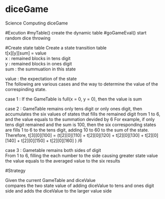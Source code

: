 # diceGame
Science Computing diceGame

#Excution
#myTable()
 create the dynamic table
#goGameEval()
 start random dice throwing

#Create state table
 Create a state transition table  
 t[x][y][sum] = value  
 x   : remained blocks in tens digit  
 y   : remained blocks in ones digit  
 sum : the summuation in this state  
     
 value : the expectation of the state  
 The following are various cases and the way
 to determine the value of the correspinding state. 
 
 case 1 : 
   If the GameTable is full(x = 0, y = 0), then the value is sum

 case 2 : 
   GameTable remains only tens digit or only ones digit, 
   then accumulates the six values of states that fills the remained digit
   from 1 to 6, and the value equals to the summation devided by 6
   For example, if only tens digit remained and the sum is 100, then the six
   corresponding states are fills 1 to 6 to the tens digit, adding 10 to 60 to
   the sum of the state. Therefore,
   t[3][0][100] = (t[2][0][110] +  t[2][0][120] +  t[2][0][130] +  t[2][0][140] +  t[2][0][150] +  t[2][0][160] ) /6
 
 case 3 :
   Gametable remains both sides of digit  
   From 1 to 6, filling the each number to the side causing greater state value  
   the value equals to the averaged value to the six results


#Strategy

 Given the current GameTable and diceValue  
 compares the two state value of adding diceValue to tens and ones digit side
 and adds the diceValue to the larger value side




